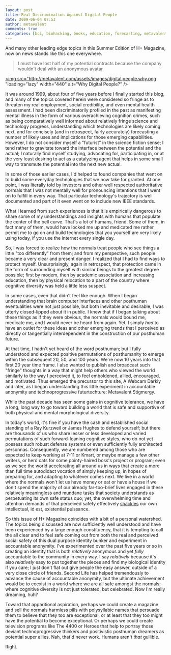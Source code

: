 ```yaml
---
layout: post
title: Real Discrimination Against Digital People
date: 2009-06-04 07:53
author: metavalent
comments: true
categories: [bci, biohacking, books, education, forecasting, metavalent, neuro-cogno, posthuman, war on aging]
---
```

And many other leading edge topics in this <a>Summer Edition of H+ Magazine</a>, now on news stands like this one everywhere.<blockquote>I must have lost half of my potential contracts because the company wouldn't deal with an anonymous avatar.</blockquote>
<a href="http://hplusmagazine.com/digitaledition/2009-summer/"><img src="http://metavalent.com/assets/images/digital.people.why.png "loading="lazy" width="440" alt="Why Digital People?" /></a>

It was around 1999, about four of five years before I finally started this blog, and many of the topics covered herein were considered so fringe as to threaten my real employment, social credibility, and even mental health assessment. I had been discriminatorily profiled in the past as manifesting mental illness in the form of various overachieving cognition crimes, such as being comparatively well informed about relatively fringe science and technology progress, understanding which technologies are likely coming next, and for concisely (and in retrospect, fairly accurately) forecasting a number of likely uses and implications for those emerging capabilities. However, I do not consider myself a "futurist" in the science fiction sense; I tend rather to gravitate toward the interface between the potential and the actual; I naturally find myself studying, advocating for, participating in, or at the very least desiring to act as a catalyzing agent that helps in some small way to transmute the potential into the next new actual.

In some of those earlier cases, I'd helped to found companies that went on to build some everyday technologies that we now take for granted. At one point, I was literally told by investors and other well respected authoritative normals that I was not mentally well for pronouncing intentions that I went on to fulfill in every way. That particular technology's trajectory is well documented and part of it even went on to include new IEEE standards. 

What I learned from such experiences is that it is empirically dangerous to share some of my understandings and insights with humans that populate the center of the bell curve. That's a lot of humans, friend. Some of them, in fact many of them, would have locked me up and medicated me rather permit me to go on and build technologies that you yourself are very likely using today, if you use the internet every single day. 

So, I was forced to realize how the normals treat people who see things a little "too differently" from them; and from my perspective, such people became a very clear and present danger. I realized that I had to find ways to protect myself. Unsurprisingly, again in retrospect, that protection came in the form of surrounding myself with similar beings to the greatest degree possible; first by modem, then by academic association and increasing education, then by physical relocation to a part of the country where cognitive diversity was held a little less suspect.
 
In some cases, even that didn't feel like enough. When I began understanding that brain computer interfaces and other posthuman eventualities were not just possible, but both inevitable and desirable, I was utterly closed-lipped about it in public. I knew that if I began talking about these things as if they were obvious, the normals would bound me, medicate me, and I would never be heard from again. Yet, I simply *had* to have an outlet for these ideas and other emerging trends that I perceived as directly or tangentially interdependent in the construction of our posthuman future. 

At that time, I hadn't yet heard of the word posthuman; but I fully understood and expected positive permutations of posthumanity to emerge within the subsequent 20, 50, and 100 years. We're now 10 years into that first 20 year time frame. I also wanted to publish and broadcast such "fringe" thoughts in a way that might help others who viewed the world similarly to the way I perceived it, to feel emboldened, allied, encouraged, and motivated. Thus emerged the precursor to this site, A Webcam Darkly and later, as I began understanding this little experiment in accountable anonymity and technoprogressive futurtechture: Metavalent Stigmergy.

While the past decade has seen some gains in cognitive tolerance, we have a long, long way to go toward building a world that is safe and supportive of both physical and mental morphological diversity.

In today's world, it's fine if you have the cash and established social standing of a Ray Kurzweil or James Hughes to defend yourself; but there are thousands of us who share lesser or less developed and varied permutations of such forward-leaning cognitive styles, who do not yet possess such robust defense systems or even sufficiently fully architected personnas. Consequently, we are numbered among those who are expected to keep working at 7-11 or Kmart, or maybe manage a few other writers, or herd cats for some pointy-haired boss's project or program; even as we see the world accelerating all around us in ways that create a more than full time autodidact vocation of simply keeping up, in hopes of preparing for, and adapting to whatever comes next. We live in a world where the normals won't let us have money or eat or have a house if we don't spend the majority of our already far-too-brief lives engaged in these relatively meaningless and mundane tasks that society understands as perpetuating its own safe status quo; yet, the overwhelming time and attention demands of that perceived safety effectively <a href="http://www.amazon.com/dp/093382100X/ref%3Dasc_df_093382100X745726/%3Ftag%3Daskcomel-20%26creative%3D380333%26creativeASIN%3D093382100X%26linkCode%3Dasn">shackles</a> our own intellectual, id est, existential puissance. 

So this issue of H+ Magazine coincides with a bit of a personal watershed. The topics being discussed are now sufficiently well understood and have been experienced by a large enough constituency, that it is tempting to call the all clear and to feel safe coming out from both the real and perceived social safety of this dual purpose identity bunker and experiment in accountable anonymity. I've experimented over the past five years or so in creating an identity that is both <em>relatively</em> anonymous and yet <em>fully</em> accountable to the community in every way. I say <em>relatively</em> because it's also <em>relatively</em> easy to put together the pieces and find my biological identity if you care; I just don't flat out give people the easy answer, outside of a very close circle of friends. Second Life has helped tremendously to advance the cause of accountable anonymity, but the ultimate achievement would be to coexist in a world where we are all safe amongst the normals; where cognitive diversity is not just tolerated, but celebrated. Now I'm really dreaming, huh?

Toward that apparitional aspiration, perhaps we could create a magazine and sell the normals harmless pills with polysyllabic names that persuade them to believe that they too are exceptional, or at least that they too might have the potential to become exceptional. Or perhaps we could create television programs like The 4400 or Heroes that help to portray those deviant technoprogressive thinkers and positivistic posthuman dreamers as potential super allies. Nah, that'd never work. Humans aren't <em>that</em> gullible.

Right.
